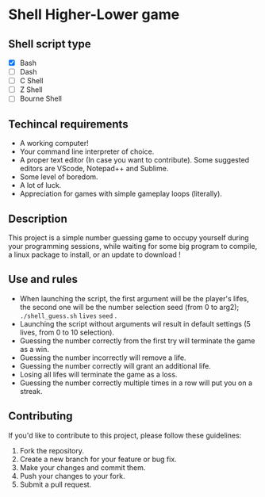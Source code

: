 # Shell Higher-Lower game

## Shell script type
- [x] Bash
- [ ] Dash
- [ ] C Shell
- [ ] Z Shell
- [ ] Bourne Shell

## Techincal requirements
- A working computer!
- Your command line interpreter of choice.
- A proper text editor (In case you want to contribute).
Some suggested editors are VScode, Notepad++ and Sublime.
- Some level of boredom.
- A lot of luck.
- Appreciation for games with simple gameplay loops (literally).

## Description
This project is a simple number guessing game to occupy yourself during your programming sessions,
while waiting for some big program to compile, a linux package to install, or an update to download !

## Use and rules
- When launching the script, the first argument will be the player's lifes, the second one will
be the number selection seed (from 0 to arg2); `./shell_guess.sh` `lives` `seed` .
- Launching the script without arguments wil result in default settings (5 lives, from 0 to 10 selection).
- Guessing the number correctly from the first try will terminate the game as a win.
- Guessing the number incorrectly will remove a life.
- Guessing the number correctly will grant an additional life.
- Losing all lifes will terminate the game as a loss.
- Guessing the number correctly multiple times in a row will put you on a streak.

## Contributing
If you'd like to contribute to this project, please follow these guidelines:

1. Fork the repository.
2. Create a new branch for your feature or bug fix.
3. Make your changes and commit them.
4. Push your changes to your fork.
5. Submit a pull request.
